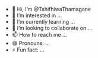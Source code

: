 - 👋 Hi, I’m @TshifhiwaThamagane
- 👀 I’m interested in ...
- 🌱 I’m currently learning ...
- 💞️ I’m looking to collaborate on ...
- 📫 How to reach me ...
- 😄 Pronouns: ...
- ⚡ Fun fact: ...

<!---
TshifhiwaThamagane/TshifhiwaThamagane is a ✨ special ✨ repository because its `README.md` (this file) appears on your GitHub profile.
You can click the Preview link to take a look at your changes.
--->
